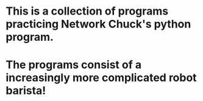 # This is a collection of programs practicing Network Chuck's python program.

# The programs consist of a increasingly more complicated robot barista!
